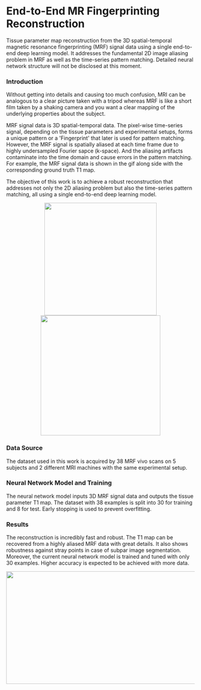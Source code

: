 # End-to-End MR Fingerprinting Reconstruction
Tissue parameter map reconstruction from the 3D spatial-temporal magnetic resonance fingerprinting (MRF) signal data using a single end-to-end deep learning model. It addresses the fundamental 2D image aliasing problem in MRF as well as the time-series pattern matching. Detailed neural network structure will not be disclosed at this moment.

### Introduction
Without getting into details and causing too much confusion, MRI can be analogous to a clear picture taken with a tripod whereas MRF is like a short film taken by a shaking camera and you want a clear mapping of the underlying properties about the subject. 

MRF signal data is 3D spatial-temporal data. The pixel-wise time-series signal, depending on the tissue parameters and experimental setups, forms a unique pattern or a 'Fingerprint' that later is used for pattern matching. However, the MRF signal is spatially aliased at each time frame due to highly undersampled Fourier sapce (k-space). And the aliasing artifacts contaminate into the time domain and cause errors in the pattern matching. For example, the MRF signal data is shown in the gif along side with the corresponding ground truth T1 map.

The objective of this work is to achieve a robust reconstruction that addresses not only the 2D aliasing problem but also the time-series pattern matching, all using a single end-to-end deep learning model.

<p align="center">
<img src="https://github.com/mxf293/End-to-End_MR_Fingerprinting_Reconstruction/blob/master/pics/MRF_Signal.gif" width="300" height="300">
<img src="https://github.com/mxf293/End-to-End_MR_Fingerprinting_Reconstruction/blob/master/pics/Ground%20Truth%20T1%20Map.png" width="320" height="320">
</p>

### Data Source
The dataset used in this work is acquired by 38 MRF vivo scans on 5 subjects and 2 different MRI machines with the same experimental setup.

### Neural Network Model and Training
The neural network model inputs 3D MRF signal data and outputs the tissue parameter T1 map. The dataset with 38 examples is split into 30 for training and 8 for test. Early stopping is used to prevent overfitting. 

### Results
The reconstruction is incredibly fast and robust. The T1 map can be recovered from a highly aliased MRF data with great details. It also shows robustness against stray points in case of subpar image segmentation. Moreover, the current neural network model is trained and tuned with only 30 examples. Higher accuracy is expected to be achieved with more data.

<p align="center">
<img src="https://github.com/mxf293/End-to-End_MR_Fingerprinting_Reconstruction/blob/master/pics/Recon%20T1%20-%20Ground%20Truth%20T1.png" width="600" height="300">
</p>



